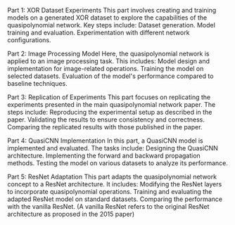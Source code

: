 Part 1: XOR Dataset Experiments
This part involves creating and training models on a generated XOR dataset to explore the capabilities of the quasipolynomial network. Key steps include:
Dataset generation.
Model training and evaluation.
Experimentation with different network configurations.

Part 2: Image Processing Model
Here, the quasipolynomial network is applied to an image processing task. This includes:
Model design and implementation for image-related operations.
Training the model on selected datasets.
Evaluation of the model's performance compared to baseline techniques.

Part 3: Replication of Experiments
This part focuses on replicating the experiments presented in the main quasipolynomial network paper. The steps include:
Reproducing the experimental setup as described in the paper.
Validating the results to ensure consistency and correctness.
Comparing the replicated results with those published in the paper.

Part 4: QuasiCNN Implementation
In this part, a QuasiCNN model is implemented and evaluated. The tasks include:
Designing the QuasiCNN architecture.
Implementing the forward and backward propagation methods.
Testing the model on various datasets to analyze its performance.

Part 5: ResNet Adaptation
This part adapts the quasipolynomial network concept to a ResNet architecture. It includes:
Modifying the ResNet layers to incorporate quasipolynomial operations.
Training and evaluating the adapted ResNet model on standard datasets.
Comparing the performance with the vanilla ResNet. (A vanilla ResNet refers to the original ResNet architecture as proposed in the 2015 paper)

